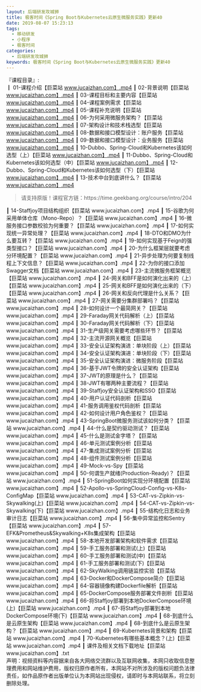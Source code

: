 ```yaml
---
layout: 后端研发攻城狮
title: 极客时间《Spring Boot与Kubernetes云原生微服务实践》更新40     
date: 2019-08-07 15:23:13
tags:
  - 移动研发
  - 小程序
  - 极客时间
categories:
  - 后端研发攻城狮
keywords: 极客时间《Spring Boot与Kubernetes云原生微服务实践》更新40     
---
```

『课程目录』:  
┃  01-课程介绍【巨菜站 www.jucaizhan.com】.mp4
┃  02-背景说明【巨菜站 www.jucaizhan.com】.mp4
┃  03-课程目标和主要内容【巨菜站 www.jucaizhan.com】.mp4
┃  04-课程案例需求【巨菜站 www.jucaizhan.com】.mp4
┃  05-课程补充说明【巨菜站 www.jucaizhan.com】.mp4
┃  06-为何采用微服务架构？【巨菜站 www.jucaizhan.com】.mp4
┃  07-架构设计和技术栈选型【巨菜站 www.jucaizhan.com】.mp4
┃  08-数据和接口模型设计：账户服务【巨菜站 www.jucaizhan.com】.mp4
┃  09-数据和接口模型设计：业务服务【巨菜站 www.jucaizhan.com】.mp4
┃  10-Dubbo、Spring-Cloud和Kubernetes该如何选型（上）【巨菜站 www.jucaizhan.com】.mp4
┃  11-Dubbo、Spring-Cloud和Kubernetes该如何选型（中）【巨菜站 www.jucaizhan.com】.mp4
┃  12-Dubbo、Spring-Cloud和Kubernetes该如何选型（下）【巨菜站 www.jucaizhan.com】.mp4
┃  13-技术中台到底讲什么？【巨菜站 www.jucaizhan.com】.mp4
<!-- more -->   
<blockquote class="blockquote-center">
请支持原版！课程官方链：https://time.geekbang.org/course/intro/204</blockquote>
</blockquote>
┃  14-Staffjoy项目结构组织【巨菜站 www.jucaizhan.com】.mp4
┃  15-谷歌为何采用单体仓库（Mono-Repo）？【巨菜站 www.jucaizhan.com】.mp4
┃  16-微服务接口参数校验为何重要？【巨菜站 www.jucaizhan.com】.mp4
┃  17-如何实现统一异常处理？【巨菜站 www.jucaizhan.com】.mp4
┃  18-DTO和DMO为什么要互转？【巨菜站 www.jucaizhan.com】.mp4
┃  19-如何实现基于Feign的强类型接口？【巨菜站 www.jucaizhan.com】.mp4
┃  20-为什么框架层就要考虑分环境配置？【巨菜站 www.jucaizhan.com】.mp4
┃  21-异步处理为何要复制线程上下文信息？【巨菜站 www.jucaizhan.com】.mp4
┃  22-为你的接口添加Swagger文档【巨菜站 www.jucaizhan.com】.mp4
┃  23-主流微服务框架概览【巨菜站 www.jucaizhan.com】.mp4
┃  24-网关和BFF是如何演化出来的（上）【巨菜站 www.jucaizhan.com】.mp4
┃  25-网关和BFF是如何演化出来的（下）【巨菜站 www.jucaizhan.com】.mp4
┃  26-网关和反向代理是什么关系？【巨菜站 www.jucaizhan.com】.mp4
┃  27-网关需要分集群部署吗？【巨菜站 www.jucaizhan.com】.mp4
┃  28-如何设计一个最简网关？【巨菜站 www.jucaizhan.com】.mp4
┃  29-Faraday网关代码解析（上）【巨菜站 www.jucaizhan.com】.mp4
┃  30-Faraday网关代码解析（下）【巨菜站 www.jucaizhan.com】.mp4
┃  31-生产级网关需要考虑哪些环节？【巨菜站 www.jucaizhan.com】.mp4
┃  32-主流开源网关概览【巨菜站 www.jucaizhan.com】.mp4
┃  33-安全认证架构演进：单块阶段（上）【巨菜站 www.jucaizhan.com】.mp4
┃  34-安全认证架构演进：单块阶段（下）【巨菜站 www.jucaizhan.com】.mp4
┃  35-安全认证架构演进：微服务阶段【巨菜站 www.jucaizhan.com】.mp4
┃  36-基于JWT令牌的安全认证架构【巨菜站 www.jucaizhan.com】.mp4
┃  37-JWT的原理是什么？【巨菜站 www.jucaizhan.com】.mp4
┃  38-JWT有哪两种主要流程？【巨菜站 www.jucaizhan.com】.mp4
┃  39-Staffjoy安全认证架构和SSO【巨菜站 www.jucaizhan.com】.mp4
┃  40-用户认证代码剖析【巨菜站 www.jucaizhan.com】.mp4
┃  41-服务调用鉴权代码剖析【巨菜站 www.jucaizhan.com】.mp4
┃  42-如何设计用户角色鉴权？【巨菜站 www.jucaizhan.com】.mp4
┃  43-SpringBoot微服务测试该如何分类？【巨菜站 www.jucaizhan.com】.mp4
┃  44-什么是契约驱动测试？【巨菜站 www.jucaizhan.com】.mp4
┃  45-什么是测试金字塔？【巨菜站 www.jucaizhan.com】.mp4
┃  46-单元测试案例分析【巨菜站 www.jucaizhan.com】.mp4
┃  47-集成测试案例分析【巨菜站 www.jucaizhan.com】.mp4
┃  48-组件测试案例分析【巨菜站 www.jucaizhan.com】.mp4
┃  49-Mock-vs-Spy【巨菜站 www.jucaizhan.com】.mp4
┃  50-何谓生产就绪(Production-Ready)？【巨菜站 www.jucaizhan.com】.mp4
┃  51-SpringBoot如何实现分环境配置【巨菜站 www.jucaizhan.com】.mp4
┃  52-Apollo-vs-SpringCloud-Config-vs-K8s-ConfigMap【巨菜站 www.jucaizhan.com】.mp4
┃  53-CAT-vs-Zipkin-vs-Skywalking(上)【巨菜站 www.jucaizhan.com】.mp4
┃  54-CAT-vs-Zipkin-vs-Skywalking(下)【巨菜站 www.jucaizhan.com】.mp4
┃  55-结构化日志和业务审计日志【巨菜站 www.jucaizhan.com】.mp4
┃  56-集中异常监控和Sentry【巨菜站 www.jucaizhan.com】.mp4
┃  57-EFK&Prometheus&Skywalking+K8s集成架构【巨菜站 www.jucaizhan.com】.mp4
┃  58-本地开发部署架构和软件需求【巨菜站 www.jucaizhan.com】.mp4
┃  59-手工服务部署和测试(上)【巨菜站 www.jucaizhan.com】.mp4
┃  60-手工服务部署和测试(中)【巨菜站 www.jucaizhan.com】.mp4
┃  61-手工服务部署和测试(下)【巨菜站 www.jucaizhan.com】.mp4
┃  62-SkyWalking调用链监控实验【巨菜站 www.jucaizhan.com】.mp4
┃  63-Docker和DockerCompose简介【巨菜站 www.jucaizhan.com】.mp4
┃  64-容器镜像构建Dockerfile解析【巨菜站 www.jucaizhan.com】.mp4
┃  65-DockerCompose服务部署文件剖析【巨菜站 www.jucaizhan.com】.mp4
┃  66-将Staffjoy部署到本地DockerCompose环境(上)【巨菜站 www.jucaizhan.com】.mp4
┃  67-将Staffjoy部署到本地DockerCompose环境(下)【巨菜站 www.jucaizhan.com】.mp4
┃  68-到底什么是云原生架构【巨菜站 www.jucaizhan.com】.mp4
┃  68-到底什么是云原生架构？【巨菜站 www.jucaizhan.com】.mp4
┃  69-Kubernetes背景和架构【巨菜站 www.jucaizhan.com】.mp4
┃  70-Kubernetes有哪些基本概念？(上)【巨菜站 www.jucaizhan.com】.mp4
┃  课件及相关文档下载地址【巨菜站 www.jucaizhan.com】.txt
<div class="post-copyright">
    <div class="post-copyright__author">
      <span class="post-copyright-meta">声明：视频资料等内容据来自各大网络交流群以及互联网收集，本网只收取信息整理费用和网站维护费用，版权归原作者所有，本网站不对所涉及的版权问题负法律责任，如作品原作者出版单位认为本网站出现侵权，请即时与本网站联系，将立刻删除处理。 </span>
    </div>
</div>

<blockquote class="blockquote-center">

</blockquote>

